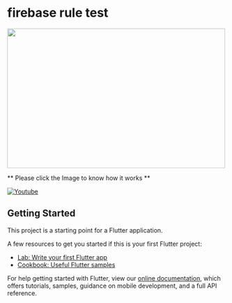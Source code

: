 # firebase rule test

<img src="https://github.com/loydkim/Firebase_rule_test/blob/master/firebaseRuletest.gif" width="500" height="320">

** Please click the Image to know how it works **

[![Youtube](https://img.youtube.com/vi/cJ4MdHhE87Y/0.jpg)](https://youtu.be/cJ4MdHhE87Y)

## Getting Started

This project is a starting point for a Flutter application.

A few resources to get you started if this is your first Flutter project:

- [Lab: Write your first Flutter app](https://flutter.dev/docs/get-started/codelab)
- [Cookbook: Useful Flutter samples](https://flutter.dev/docs/cookbook)

For help getting started with Flutter, view our
[online documentation](https://flutter.dev/docs), which offers tutorials,
samples, guidance on mobile development, and a full API reference.
